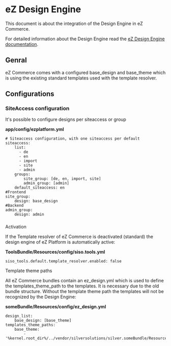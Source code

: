 #  eZ Design Engine 

This document is about the integration of the Design Engine in eZ Commerce.

For detailed information about the Design Engine read the [eZ Design Engine documentation](https://doc.ezplatform.com/en/latest/guide/design_engine/).

## Genral

eZ Commerce comes with a configured base\_design and base\_theme which is using the existing standard templates used with the template resolver.

## Configurations

### SiteAccess configuration

It's possible to configure designs per siteaccess or group

**app/config/ezplatform.yml**

``` 
# Siteaccess configuration, with one siteaccess per default
siteaccess:
    list:
      - de
      - en
      - import
      - site
      - admin
    groups:
        site_group: [de, en, import, site]
        admin_group: [admin]
    default_siteaccess: en
#Frontend
site_group:
    design: base_design
#Backend
admin_group:
    design: admin
```

###   
Activation

If the Template resolver of eZ Commerce is deactivated (standard) the design engine of eZ Platform is automatically active:

**ToolsBundle/Resources/config/siso.tools.yml**

``` 
siso_tools.default.template_resolver.enabled: false
```

Template theme paths

All eZ Commerce bundles contain an ez\_design.yml which is used to define the templates\_theme\_path to the templates. It is necessary due to the old bundle structure. Without the template theme path the templates will not be recognized by the Design Engine:

**someBundle/Resources/config/ez\_design.yml**

``` 
design_list:
    base_design: [base_theme]
templates_theme_paths:
    base_theme:
        - '%kernel.root_dir%/../vendor/silversolutions/silver.someBundle/Resources/views'
```
